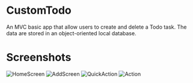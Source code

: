# CustomTodo
An MVC basic app that allow users to create and delete a Todo task. The data are stored in an object-oriented local database.

# Screenshots 

![HomeScreen](https://user-images.githubusercontent.com/36538180/182621462-2414142b-7bdd-4edb-b8bb-b985f1ceea62.png)
![AddScreen](https://user-images.githubusercontent.com/36538180/182624292-93dfa15f-9fb8-4180-a655-12a2f1b6d58b.png)
![QuickAction](https://user-images.githubusercontent.com/36538180/182621374-780971db-bf25-4104-8e3e-b6d78a43964e.png)
![Action](https://user-images.githubusercontent.com/36538180/182621415-adefae26-5266-41d5-95c7-25b498e8d98b.png)


